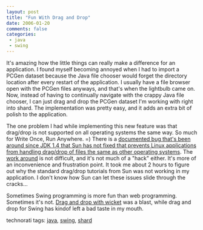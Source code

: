 ```yaml
---
layout: post
title: "Fun With Drag and Drop"
date: 2006-01-20
comments: false
categories:
 - java
 - swing
---
```


It's amazing how the little things can really make a difference for an application. I found myself becoming annoyed when I had to import a PCGen dataset because the Java file chooser would forget the directory location after every restart of the application. I usually have a file browser open with the PCGen files anyways, and that's when the lightbulb came on. Now, instead of having to continually navigate with the crappy Java file chooser, I can just drag and drop the PCGen dataset I'm working with right into shard. The implementation was pretty easy, and it adds an extra bit of polish to the application.

   
   
The one problem I had while implementing this new feature was that drag/drop is not supported on all operating systems the same way. So much for Write Once, Run Anywhere. =) There is a [documented bug that's been around since JDK 1.4 that Sun has not fixed that prevents Linux applications from handling drag/drop of files the same as other operating systems](http://bugs.sun.com/bugdatabase/view_bug.do?bug_id=4899516). The [work around](http://www.javadesktop.org/forums/thread.jspa?messageID=128233) is not difficult, and it's not much of a "hack" either. It's more of an inconvenience and frustration point. It took me about 2 hours to figure out why the standard drag/drop tutorials from Sun was not working in my application. I don't know how Sun can let these issues slide through the cracks...

   
   
Sometimes Swing programming is more fun than web programming. Sometimes it's not. [Drag and drop with wicket](http://jroller.com/page/wireframe/?anchor=wicket_drag_drop_components) was a blast, while drag and drop for Swing has kindof left a bad taste in my mouth.

   
   
technorati tags: [java](http://technorati.com/tag/java), [swing](http://technorati.com/tag/swing), [shard](http://technorati.com/tag/shard)

